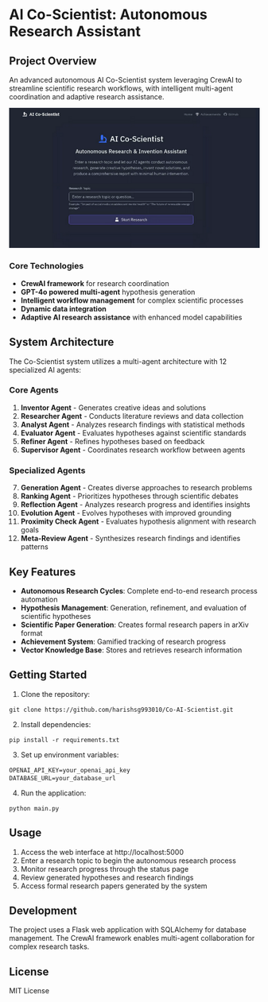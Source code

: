 # AI Co-Scientist: Autonomous Research Assistant

## Project Overview
An advanced autonomous AI Co-Scientist system leveraging CrewAI to streamline scientific research workflows, with intelligent multi-agent coordination and adaptive research assistance.


![LLM Reasoner 2](https://github.com/harishsg993010/Co-AI-Scientist/blob/main/5.png)



### Core Technologies
- **CrewAI framework** for research coordination
- **GPT-4o powered multi-agent** hypothesis generation
- **Intelligent workflow management** for complex scientific processes
- **Dynamic data integration**
- **Adaptive AI research assistance** with enhanced model capabilities

## System Architecture

The Co-Scientist system utilizes a multi-agent architecture with 12 specialized AI agents:

### Core Agents
1. **Inventor Agent** - Generates creative ideas and solutions
2. **Researcher Agent** - Conducts literature reviews and data collection
3. **Analyst Agent** - Analyzes research findings with statistical methods
4. **Evaluator Agent** - Evaluates hypotheses against scientific standards
5. **Refiner Agent** - Refines hypotheses based on feedback
6. **Supervisor Agent** - Coordinates research workflow between agents

### Specialized Agents
7. **Generation Agent** - Creates diverse approaches to research problems
8. **Ranking Agent** - Prioritizes hypotheses through scientific debates
9. **Reflection Agent** - Analyzes research progress and identifies insights
10. **Evolution Agent** - Evolves hypotheses with improved grounding
11. **Proximity Check Agent** - Evaluates hypothesis alignment with research goals
12. **Meta-Review Agent** - Synthesizes research findings and identifies patterns

## Key Features

- **Autonomous Research Cycles**: Complete end-to-end research process automation
- **Hypothesis Management**: Generation, refinement, and evaluation of scientific hypotheses
- **Scientific Paper Generation**: Creates formal research papers in arXiv format
- **Achievement System**: Gamified tracking of research progress
- **Vector Knowledge Base**: Stores and retrieves research information

## Getting Started

1. Clone the repository:
```
git clone https://github.com/harishsg993010/Co-AI-Scientist.git
```

2. Install dependencies:
```
pip install -r requirements.txt
```

3. Set up environment variables:
```
OPENAI_API_KEY=your_openai_api_key
DATABASE_URL=your_database_url
```

4. Run the application:
```
python main.py
```

## Usage

1. Access the web interface at http://localhost:5000
2. Enter a research topic to begin the autonomous research process
3. Monitor research progress through the status page
4. Review generated hypotheses and research findings
5. Access formal research papers generated by the system

## Development

The project uses a Flask web application with SQLAlchemy for database management. The CrewAI framework enables multi-agent collaboration for complex research tasks.

## License

MIT License
